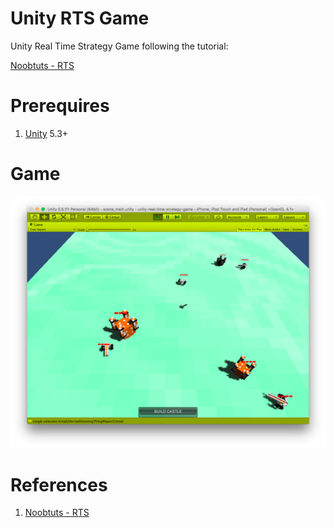 # Unity RTS Game

Unity Real Time Strategy Game following the tutorial:

[Noobtuts - RTS](https://noobtuts.com/unity/real-time-strategy-game)

# Prerequires

1. [Unity](https://unity3d.com/pt/get-unity/download) 5.3+


# Game

![](doc/output.png)


# References

1. [Noobtuts - RTS](https://noobtuts.com/unity/real-time-strategy-game)
